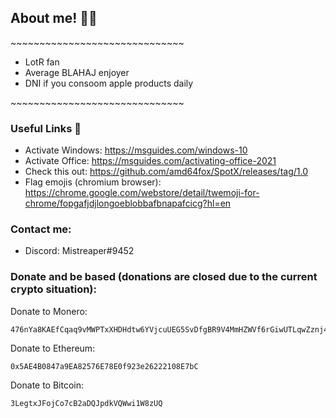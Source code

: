 
## About me! 🏳️‍⚧️
\~~~~~~~~~~~~~~~~~~~~~~~~~~~~~~
- LotR fan
- Average BLAHAJ enjoyer
- DNI if you consoom apple products daily

\~~~~~~~~~~~~~~~~~~~~~~~~~~~~~~


### Useful Links 🚀
- Activate Windows: https://msguides.com/windows-10
- Activate Office: https://msguides.com/activating-office-2021
- Check this out: https://github.com/amd64fox/SpotX/releases/tag/1.0 
- Flag emojis (chromium browser): https://chrome.google.com/webstore/detail/twemoji-for-chrome/fopgafjdjlongoeblobbafbnapafcicg?hl=en 



### Contact me:
- Discord: Mistreaper#9452

### Donate and be based (**donations are closed due to the current crypto situation**):
Donate to Monero:
```
476nYa8KAEfCqaq9vMWPTxXHDHdtw6YVjcuUEG5SvDfgBR9V4MmHZWVf6rGiwUTLqwZznj4vx4QvALPj1v7ZEkDgPK8bZBi
```

Donate to Ethereum:
```
0x5AE4B0847a9EA82576E78E0f923e26222108E7bC
```

Donate to Bitcoin:
```
3LegtxJFojCo7cB2aDQJpdkVQWwi1W8zUQ
```

<!---
Mistreaper/Mistreaper is a ✨ special ✨ repository because its `README.md` (this file) appears on your GitHub profile.
You can click the Preview link to take a look at your changes.
--->
